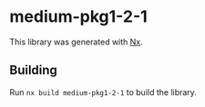 # medium-pkg1-2-1

This library was generated with [Nx](https://nx.dev).

## Building

Run `nx build medium-pkg1-2-1` to build the library.
